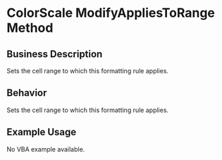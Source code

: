 # ColorScale ModifyAppliesToRange Method

## Business Description
Sets the cell range to which this formatting rule applies.

## Behavior
Sets the cell range to which this formatting rule applies.

## Example Usage
No VBA example available.